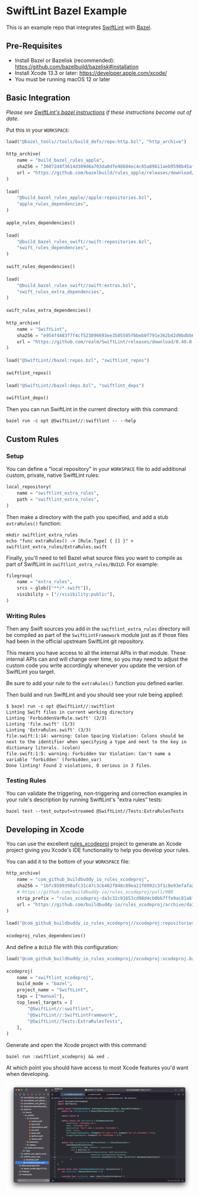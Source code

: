 # SwiftLint Bazel Example

This is an example repo that integrates [SwiftLint][SwiftLint] with
[Bazel][Bazel].

## Pre-Requisites

* Install Bazel or Bazelisk (recommended): https://github.com/bazelbuild/bazelisk#installation
* Install Xcode 13.3 or later: https://developer.apple.com/xcode/
* You must be running macOS 12 or later

## Basic Integration

_Please see [SwiftLint's bazel instructions][swiftlint-bazel-instructions]
if these instructions become out of date._

Put this in your `WORKSPACE`:

```python
load("@bazel_tools//tools/build_defs/repo:http.bzl", "http_archive")

http_archive(
    name = "build_bazel_rules_apple",
    sha256 = "36072d4f3614d309d6a703da0dfe48684ec4c65a89611aeb9590b45af7a3e592",
    url = "https://github.com/bazelbuild/rules_apple/releases/download/1.0.1/rules_apple.1.0.1.tar.gz",
)

load(
    "@build_bazel_rules_apple//apple:repositories.bzl",
    "apple_rules_dependencies",
)

apple_rules_dependencies()

load(
    "@build_bazel_rules_swift//swift:repositories.bzl",
    "swift_rules_dependencies",
)

swift_rules_dependencies()

load(
    "@build_bazel_rules_swift//swift:extras.bzl",
    "swift_rules_extra_dependencies",
)

swift_rules_extra_dependencies()

http_archive(
    name = "SwiftLint",
    sha256 = "e954f4483f7f4cf523896693ee3505585f6beb0f791e362b42d9bdbb615f051a",
    url = "https://github.com/realm/SwiftLint/releases/download/0.49.0-rc.1/bazel.tar.gz",
)

load("@SwiftLint//bazel:repos.bzl", "swiftlint_repos")

swiftlint_repos()

load("@SwiftLint//bazel:deps.bzl", "swiftlint_deps")

swiftlint_deps()
```

Then you can run SwiftLint in the current directory with this command:

```console
bazel run -c opt @SwiftLint//:swiftlint -- --help
```

## Custom Rules

### Setup

You can define a "local repository" in your `WORKSPACE` file to add
additional custom, private, native SwiftLint rules:

```python
local_repository(
    name = "swiftlint_extra_rules",
    path = "swiftlint_extra_rules",
)
```

Then make a directory with the path you specified, and add a stub
`extraRules()` function:

```console
mkdir swiftlint_extra_rules
echo "func extraRules() -> [Rule.Type] { [] }" > swiftlint_extra_rules/ExtraRules.swift
```

Finally, you'll need to tell Bazel what source files you want to compile
as part of SwiftLint in `swiftlint_extra_rules/BUILD`. For example:

```python
filegroup(
    name = "extra_rules",
    srcs = glob(["**/*.swift"]),
    visibility = ["//visibility:public"],
)
```

### Writing Rules

Then any Swift sources you add in the `swiftlint_extra_rules` directory
will be compiled as part of the `SwiftLintFramework` module just as if
those files had been in the official upstream SwiftLint git repository.

This means you have access to all the internal APIs in that module.
These internal APIs can and will change over time, so you may need to
adjust the custom code you write accordingly whenever you update the
version of SwiftLint you target.

Be sure to add your rule to the `extraRules()` function you defined
earlier.

Then build and run SwiftLint and you should see your rule being applied:

```console
$ bazel run -c opt @SwiftLint//:swiftlint
Linting Swift files in current working directory
Linting 'ForbiddenVarRule.swift' (2/3)
Linting 'file.swift' (1/3)
Linting 'ExtraRules.swift' (3/3)
file.swift:1:14: warning: Colon Spacing Violation: Colons should be next to the identifier when specifying a type and next to the key in dictionary literals. (colon)
file.swift:1:5: warning: Forbidden Var Violation: Can't name a variable 'forbidden' (forbidden_var)
Done linting! Found 2 violations, 0 serious in 3 files.
```

### Testing Rules

You can validate the triggering, non-triggering and correction examples
in your rule's description by running SwiftLint's "extra rules" tests:

```console
bazel test --test_output=streamed @SwiftLint//Tests:ExtraRulesTests
```

## Developing in Xcode

You can use the excellent [rules_xcodeproj][rules_xcodeproj] project to
generate an Xcode project giving you Xcode's IDE functionality to help
you develop your rules.

You can add it to the bottom of your `WORKSPACE` file:

```python
http_archive(
    name = "com_github_buildbuddy_io_rules_xcodeproj",
    sha256 = "1bfc8589398afc31c47c3cb402f848c89ea11f8992c3f1c8e93efafa23619a7f",
    # https://github.com/buildbuddy-io/rules_xcodeproj/pull/900
    strip_prefix = "rules_xcodeproj-da3c32c91653cd98d4cb0bb7ffe9ac81a6f5f800",
    url = "https://github.com/buildbuddy-io/rules_xcodeproj/archive/da3c32c91653cd98d4cb0bb7ffe9ac81a6f5f800.tar.gz",
)

load("@com_github_buildbuddy_io_rules_xcodeproj//xcodeproj:repositories.bzl", "xcodeproj_rules_dependencies")

xcodeproj_rules_dependencies()
```

And define a `BUILD` file with this configuration:

```python
load("@com_github_buildbuddy_io_rules_xcodeproj//xcodeproj:xcodeproj.bzl", "xcodeproj")

xcodeproj(
    name = "swiftlint_xcodeproj",
    build_mode = "bazel",
    project_name = "SwiftLint",
    tags = ["manual"],
    top_level_targets = [
        "@SwiftLint//:swiftlint",
        "@SwiftLint//:SwiftLintFramework",
        "@SwiftLint//Tests:ExtraRulesTests",
    ],
)
```

Generate and open the Xcode project with this command:

```console
bazel run :swiftlint_xcodeproj && xed .
```

At which point you should have access to most Xcode features you'd want
when developing.

![Xcode](xcode.png)

[SwiftLint]: https://github.com/realm/SwiftLint
[Bazel]: https://bazel.build
[swiftlint-bazel-instructions]: https://github.com/realm/SwiftLint#using-bazel
[rules_xcodeproj]: https://github.com/buildbuddy-io/rules_xcodeproj
